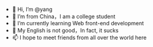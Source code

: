 - 👋 Hi, I’m @yang
- 👀 I’m from China，I am a college student
- 🌱 I’m currently learning Web front-end development
- 💞️ My English is not good，In fact, it sucks
- 📫 I hope to meet friends from all over the world here

<!---
wdszdy/wdszdy is a ✨ special ✨ repository because its `README.md` (this file) appears on your GitHub profile.
You can click the Preview link to take a look at your changes.
--->
